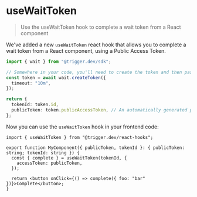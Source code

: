 # useWaitToken

> Use the useWaitToken hook to complete a wait token from a React component

We've added a new `useWaitToken` react hook that allows you to complete a wait token from a React component, using a Public Access Token.

```ts backend.ts
import { wait } from "@trigger.dev/sdk";

// Somewhere in your code, you'll need to create the token and then pass the token ID and the public token to the frontend
const token = await wait.createToken({
  timeout: "10m",
});

return {
  tokenId: token.id,
  publicToken: token.publicAccessToken, // An automatically generated public access token that expires in 1 hour
};
```

Now you can use the `useWaitToken` hook in your frontend code:

```tsx frontend.tsx
import { useWaitToken } from "@trigger.dev/react-hooks";

export function MyComponent({ publicToken, tokenId }: { publicToken: string; tokenId: string }) {
  const { complete } = useWaitToken(tokenId, {
    accessToken: publicToken,
  });

  return <button onClick={() => complete({ foo: "bar" })}>Complete</button>;
}
```
